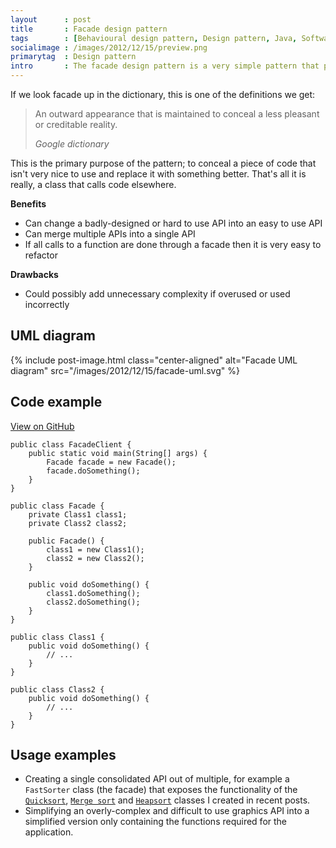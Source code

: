 ```yaml
---
layout      : post
title       : Facade design pattern
tags        : [Behavioural design pattern, Design pattern, Java, Software engineering, UML]
socialimage : /images/2012/12/15/preview.png
primarytag  : Design pattern
intro       : The facade design pattern is a very simple pattern that provides a simplified interface to other code that may not be structured the same way.
---
```


If we look facade up in the dictionary, this is one of the definitions we get:

> An outward appearance that is maintained to conceal a less pleasant or creditable reality.
>
> <footer><cite>Google dictionary</cite></footer>

This is the primary purpose of the pattern; to conceal a piece of code that isn't very nice to use and replace it with something better. That's all it is really, a class that calls code elsewhere.

**Benefits**

- Can change a badly-designed or hard to use API into an easy to use API
- Can merge multiple APIs into a single API
- If all calls to a function are done through a facade then it is very easy to refactor

**Drawbacks**

- Could possibly add unnecessary complexity if overused or used incorrectly



## UML diagram

{% include post-image.html class="center-aligned" alt="Facade UML diagram" src="/images/2012/12/15/facade-uml.svg" %}



## Code example

[View on GitHub][4]

<!--prettify lang=java-->
    public class FacadeClient {
        public static void main(String[] args) {
            Facade facade = new Facade();
            facade.doSomething();
        }
    }

    public class Facade {
        private Class1 class1;
        private Class2 class2;

        public Facade() {
            class1 = new Class1();
            class2 = new Class2();
        }

        public void doSomething() {
            class1.doSomething();
            class2.doSomething();
        }
    }

    public class Class1 {
        public void doSomething() {
            // ...
        }
    }

    public class Class2 {
        public void doSomething() {
            // ...
        }
    }



## Usage examples

- Creating a single consolidated API out of multiple, for example a `FastSorter` class (the facade) that exposes the functionality of the [`Quicksort`][1], [`Merge sort`][2] and [`Heapsort`][3] classes I created in recent posts.
- Simplifying an overly-complex and difficult to use graphics API into a simplified version only containing the functions required for the application.



[1]: {{site.baseurl}}/2012/12/algorithm-quicksort.html
[2]: {{site.baseurl}}/2012/11/algorithm-merge-sort.html
[3]: {{site.baseurl}}/2012/11/algorithm-heapsort.html
[4]: https://github.com/Tyriar/growing-with-the-web/tree/master/com/growingwiththeweb/designPatterns/facade

[Facade UML diagram]: https://googledrive.com/host/0B-wUQaw640vCcmp6Qko2V2dUcW8
